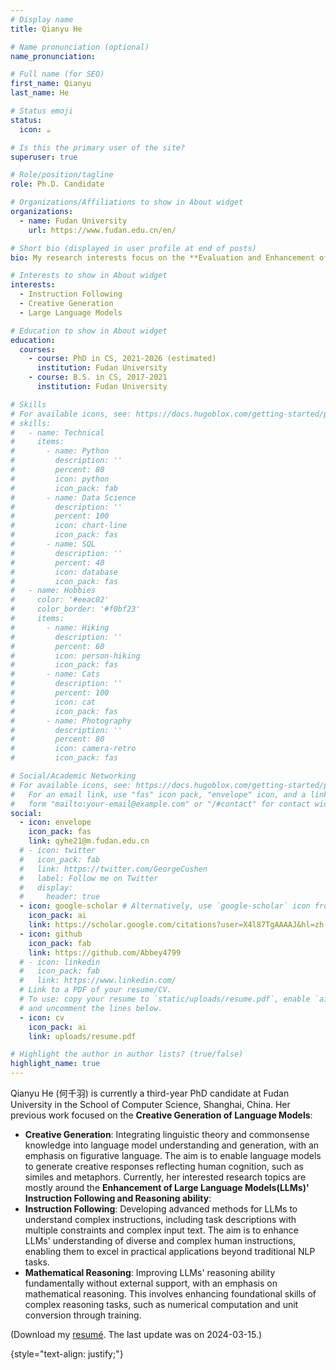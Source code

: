 ```yaml
---
# Display name
title: Qianyu He

# Name pronunciation (optional)
name_pronunciation:

# Full name (for SEO)
first_name: Qianyu
last_name: He

# Status emoji
status:
  icon: ☕️

# Is this the primary user of the site?
superuser: true

# Role/position/tagline
role: Ph.D. Candidate

# Organizations/Affiliations to show in About widget
organizations:
  - name: Fudan University
    url: https://www.fudan.edu.cn/en/

# Short bio (displayed in user profile at end of posts)
bio: My research interests focus on the **Evaluation and Enhancement of Large Language Models (LLMs)**, with an emphasis on the models' *instruction-following* and *creative generation* ability.

# Interests to show in About widget
interests:
  - Instruction Following
  - Creative Generation
  - Large Language Models

# Education to show in About widget
education:
  courses:
    - course: PhD in CS, 2021-2026 (estimated)
      institution: Fudan University
    - course: B.S. in CS, 2017-2021
      institution: Fudan University

# Skills
# For available icons, see: https://docs.hugoblox.com/getting-started/page-builder/#icons
# skills:
#   - name: Technical
#     items:
#       - name: Python
#         description: ''
#         percent: 80
#         icon: python
#         icon_pack: fab
#       - name: Data Science
#         description: ''
#         percent: 100
#         icon: chart-line
#         icon_pack: fas
#       - name: SQL
#         description: ''
#         percent: 40
#         icon: database
#         icon_pack: fas
#   - name: Hobbies
#     color: '#eeac02'
#     color_border: '#f0bf23'
#     items:
#       - name: Hiking
#         description: ''
#         percent: 60
#         icon: person-hiking
#         icon_pack: fas
#       - name: Cats
#         description: ''
#         percent: 100
#         icon: cat
#         icon_pack: fas
#       - name: Photography
#         description: ''
#         percent: 80
#         icon: camera-retro
#         icon_pack: fas

# Social/Academic Networking
# For available icons, see: https://docs.hugoblox.com/getting-started/page-builder/#icons
#   For an email link, use "fas" icon pack, "envelope" icon, and a link in the
#   form "mailto:your-email@example.com" or "/#contact" for contact widget.
social:
  - icon: envelope
    icon_pack: fas
    link: qyhe21@m.fudan.edu.cn
  # - icon: twitter
  #   icon_pack: fab
  #   link: https://twitter.com/GeorgeCushen
  #   label: Follow me on Twitter
  #   display:
  #     header: true
  - icon: google-scholar # Alternatively, use `google-scholar` icon from `ai` icon pack
    icon_pack: ai
    link: https://scholar.google.com/citations?user=X4l87TgAAAAJ&hl=zh-CN
  - icon: github
    icon_pack: fab
    link: https://github.com/Abbey4799
  # - icon: linkedin
  #   icon_pack: fab
  #   link: https://www.linkedin.com/
  # Link to a PDF of your resume/CV.
  # To use: copy your resume to `static/uploads/resume.pdf`, enable `ai` icons in `params.yaml`,
  # and uncomment the lines below.
  - icon: cv
    icon_pack: ai
    link: uploads/resume.pdf

# Highlight the author in author lists? (true/false)
highlight_name: true
---
```

Qianyu He (何千羽) is currently a third-year PhD candidate at Fudan University in the School of Computer Science, Shanghai, China. Her previous work focused on the **Creative Generation of Language Models**:
- **Creative Generation**:
  Integrating linguistic theory and commonsense knowledge into language model understanding and generation, with an emphasis on figurative language. The aim is to enable language models to generate creative responses reflecting human cognition, such as similes and metaphors.
Currently, her interested research topics are mostly around the **Enhancement of Large Language Models(LLMs)' Instruction Following and Reasoning ability**:
- **Instruction Following**:
  Developing advanced methods for LLMs to understand complex instructions, including task descriptions with multiple constraints and complex input text. The aim is to enhance LLMs' understanding of diverse and complex human instructions, enabling them to excel in practical applications beyond traditional NLP tasks.
- **Mathematical Reasoning**:
  Improving LLMs' reasoning ability fundamentally without external support, with an emphasis on mathematical reasoning. This involves enhancing foundational skills of complex reasoning tasks, such as numerical computation and unit conversion through training.

(Download my [resumé](https://abbey4799.github.io/uploads/resume.pdf). The last update was on 2024-03-15.)

{style="text-align: justify;"}
